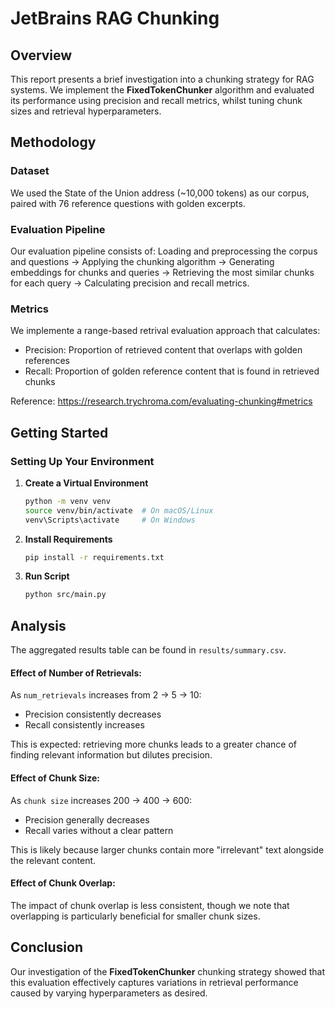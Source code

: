 # JetBrains RAG Chunking

## Overview
This report presents a brief investigation into a chunking strategy for RAG systems. We implement the **FixedTokenChunker** algorithm and evaluated its performance using precision and recall metrics, whilst tuning chunk sizes and retrieval hyperparameters.

## Methodology
### Dataset
We used the State of the Union address (~10,000 tokens) as our corpus, paired with 76 reference questions with golden excerpts. 

###  Evaluation Pipeline
Our evaluation pipeline consists of: Loading and preprocessing the corpus and questions -> Applying the chunking algorithm -> Generating embeddings for chunks and queries -> Retrieving the most similar chunks for each query -> Calculating precision and recall metrics.

### Metrics
We implemente a range-based retrival evaluation approach that calculates:
- Precision: Proportion of retrieved content that overlaps with golden references
- Recall: Proportion of golden reference content that is found in retrieved chunks

Reference: https://research.trychroma.com/evaluating-chunking#metrics

## Getting Started

### Setting Up Your Environment

1. **Create a Virtual Environment**
   ```bash
   python -m venv venv
   source venv/bin/activate  # On macOS/Linux
   venv\Scripts\activate     # On Windows
   ```

2. **Install Requirements**
   ```bash
   pip install -r requirements.txt
   ```

3. **Run Script**
   ```bash
   python src/main.py
   ```

## Analysis

The aggregated results table can be found in ```results/summary.csv```.

#### Effect of Number of Retrievals:

As ```num_retrievals``` increases from 2 → 5 → 10:
- Precision consistently decreases
- Recall consistently increases

This is expected: retrieving more chunks leads to a greater chance of finding relevant information but dilutes precision.


#### Effect of Chunk Size:

As ```chunk size``` increases 200 → 400 → 600:

- Precision generally decreases
- Recall varies without a clear pattern

This is likely because larger chunks contain more "irrelevant" text alongside the relevant content.


#### Effect of Chunk Overlap:

The impact of chunk overlap is less consistent, though we note that overlapping is particularly beneficial for smaller chunk sizes.

## Conclusion
Our investigation of the **FixedTokenChunker** chunking strategy showed that this evaluation effectively captures variations in retrieval performance caused by varying hyperparameters as desired.
